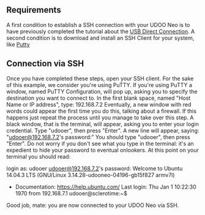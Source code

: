 ## Requirements
A first condition to establish a SSH connection with your UDOO Neo is to have previously completed the tutorial about the 
[USB Direct Connection](http://www.udoo.org/docs-neo/Basic_Setup/Usb_Direct_Connection.html).
A second condition is to download and install an SSH Client for your system, like [Putty](http://www.chiark.greenend.org.uk/~sgtatham/putty/download.html)

## Connection via SSH
Once you have completed these steps, open your SSH client. For the sake of this example, we consider you're using PuTTY. 
If you're using PuTTY a window, named PuTTY Configuration, will pop up, asking you to specify the destination you want to connect to.
In the first blank space, named "Host Name or IP address", type: 
192.168.7.2
Eventually, a new window with red words could appear the first time you do this, talking about a firewall. If this happens just repeat the process until you manage to take over this step.
A black window, that is the terminal, will appear, asking you to enter your login credential. Type "udooer", then press "Enter".
A new line will appear, saying: "udooer@192.168.7.2's password:"
You should type "udooer", then press "Enter". Do not worry if you don't see what you type in the terminal: it's an expedient to hide your password to eventual onlookers.
At this point on your terminal you should read:

login as: udooer
udooer@192.168.7.2's password:
Welcome to Ubuntu 14.04.3 LTS (GNU/Linux 3.14.28-udooneo-04196-gb15f827 armv7l)

 * Documentation:  https://help.ubuntu.com/
Last login: Thu Jan  1 10:22:30 1970 from 192.168.7.1
udooer@sclerotime:~$

Good job, mate: you are now connected to your UDOO Neo via SSH.
